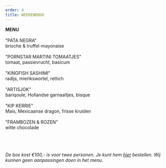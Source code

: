 ```yaml
---
order: 4
title: WEEKENDBOX
---
```

**MENU**\
\
"PATA NEGRA"\
brioche & truffel-mayonaise  \
\
"PORNSTAR MARTINI TOMAATJES"\
tomaat, passievrucht, basicum \
\
"KINGFISH SASHIMI"\
radijs, mierikswortel, rettich  \
\
"ARTISJOK"\
bariqoule, Hollandse garnaaltjes, bisque\
\
"KIP KERRIE"\
Mais, Mexicaanse dragon, frisse kruiden\
\
"FRAMBOZEN & ROZEN"\
witte chocolade \
\
\
\
\
*De box kost €100,- is voor twee personen. Je kunt hem [hier](https://wwc.resengo.com/indexframe?companyShortCode=Restaurant_Jaime_van_Heije_Ouderkerk_ad_Amstel&Lang=NL&url=pq%2FFsL5gXV3FwLxirI%2BhvZuhwV2JnpdSlZWpwFydv7m%2BwM61nbehoXN2gnmgf3ZnalSAp6N1eI1raISZlJV2emNLinaZf155e6Cbm4dwf3F4n3WUiV6YhJyVnI5ja41qdk6bi6l4i4VsoZ53gFyWhYCBdbjPoF2ty6SqYp3Flw%3D%3D) bestellen. Wij kunnen geen aanpassingen doen in het menu.*